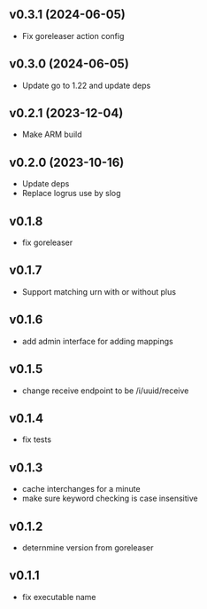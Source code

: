 v0.3.1 (2024-06-05)
-------------------------
 * Fix goreleaser action config

v0.3.0 (2024-06-05)
-------------------------
 * Update go to 1.22 and update  deps

v0.2.1 (2023-12-04)
-------------------------
 * Make ARM build

v0.2.0 (2023-10-16)
-------------------------
 * Update deps
 * Replace logrus use by slog

v0.1.8
----------
 * fix goreleaser

v0.1.7
----------
 * Support matching urn with or without plus

v0.1.6
----------
 * add admin interface for adding mappings

v0.1.5
----------
 * change receive endpoint to be /i/uuid/receive

v0.1.4
----------
 * fix tests

v0.1.3
----------
 * cache interchanges for a minute
 * make sure keyword checking is case insensitive

v0.1.2
----------
 * deternmine version from goreleaser

v0.1.1
----------
 * fix executable name

